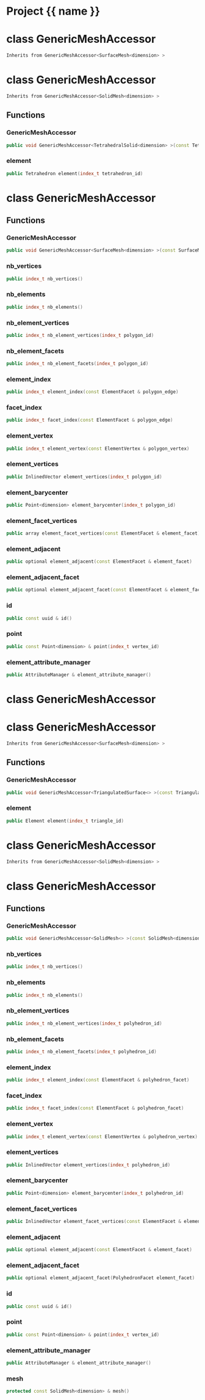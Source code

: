 <script setup>
import {useRoute} from 'vitepress'
const {path} = useRoute()
const tokens = path.split('/')
const words = tokens[2].split('-');
for (let i = 0; i < words.length; i++) {
    words[i] = words[i].charAt(0).toUpperCase() + words[i].slice(1);
    words[i] = words[i].replace('geode', 'Geode')
}
const name = words.join('-');
</script>
# Project {{ name }}

# class GenericMeshAccessor


```cpp
Inherits from GenericMeshAccessor<SurfaceMesh<dimension> >
```



# class GenericMeshAccessor


```cpp
Inherits from GenericMeshAccessor<SolidMesh<dimension> >
```



## Functions

### GenericMeshAccessor

```cpp
public void GenericMeshAccessor<TetrahedralSolid<dimension> >(const TetrahedralSolid<dimension> & mesh)
```


### element

```cpp
public Tetrahedron element(index_t tetrahedron_id)
```




# class GenericMeshAccessor


## Functions

### GenericMeshAccessor

```cpp
public void GenericMeshAccessor<SurfaceMesh<dimension> >(const SurfaceMesh<dimension> & mesh)
```


### nb_vertices

```cpp
public index_t nb_vertices()
```


### nb_elements

```cpp
public index_t nb_elements()
```


### nb_element_vertices

```cpp
public index_t nb_element_vertices(index_t polygon_id)
```


### nb_element_facets

```cpp
public index_t nb_element_facets(index_t polygon_id)
```


### element_index

```cpp
public index_t element_index(const ElementFacet & polygon_edge)
```


### facet_index

```cpp
public index_t facet_index(const ElementFacet & polygon_edge)
```


### element_vertex

```cpp
public index_t element_vertex(const ElementVertex & polygon_vertex)
```


### element_vertices

```cpp
public InlinedVector element_vertices(index_t polygon_id)
```


### element_barycenter

```cpp
public Point<dimension> element_barycenter(index_t polygon_id)
```


### element_facet_vertices

```cpp
public array element_facet_vertices(const ElementFacet & element_facet)
```


### element_adjacent

```cpp
public optional element_adjacent(const ElementFacet & element_facet)
```


### element_adjacent_facet

```cpp
public optional element_adjacent_facet(const ElementFacet & element_facet)
```


### id

```cpp
public const uuid & id()
```


### point

```cpp
public const Point<dimension> & point(index_t vertex_id)
```


### element_attribute_manager

```cpp
public AttributeManager & element_attribute_manager()
```




# class GenericMeshAccessor

# class GenericMeshAccessor


```cpp
Inherits from GenericMeshAccessor<SurfaceMesh<dimension> >
```



## Functions

### GenericMeshAccessor

```cpp
public void GenericMeshAccessor<TriangulatedSurface<> >(const TriangulatedSurface<dimension> & mesh)
```


### element

```cpp
public Element element(index_t triangle_id)
```




# class GenericMeshAccessor


```cpp
Inherits from GenericMeshAccessor<SolidMesh<dimension> >
```



# class GenericMeshAccessor


## Functions

### GenericMeshAccessor

```cpp
public void GenericMeshAccessor<SolidMesh<> >(const SolidMesh<dimension> & mesh)
```


### nb_vertices

```cpp
public index_t nb_vertices()
```


### nb_elements

```cpp
public index_t nb_elements()
```


### nb_element_vertices

```cpp
public index_t nb_element_vertices(index_t polyhedron_id)
```


### nb_element_facets

```cpp
public index_t nb_element_facets(index_t polyhedron_id)
```


### element_index

```cpp
public index_t element_index(const ElementFacet & polyhedron_facet)
```


### facet_index

```cpp
public index_t facet_index(const ElementFacet & polyhedron_facet)
```


### element_vertex

```cpp
public index_t element_vertex(const ElementVertex & polyhedron_vertex)
```


### element_vertices

```cpp
public InlinedVector element_vertices(index_t polyhedron_id)
```


### element_barycenter

```cpp
public Point<dimension> element_barycenter(index_t polyhedron_id)
```


### element_facet_vertices

```cpp
public InlinedVector element_facet_vertices(const ElementFacet & element_facet)
```


### element_adjacent

```cpp
public optional element_adjacent(const ElementFacet & element_facet)
```


### element_adjacent_facet

```cpp
public optional element_adjacent_facet(PolyhedronFacet element_facet)
```


### id

```cpp
public const uuid & id()
```


### point

```cpp
public const Point<dimension> & point(index_t vertex_id)
```


### element_attribute_manager

```cpp
public AttributeManager & element_attribute_manager()
```


### mesh

```cpp
protected const SolidMesh<dimension> & mesh()
```




